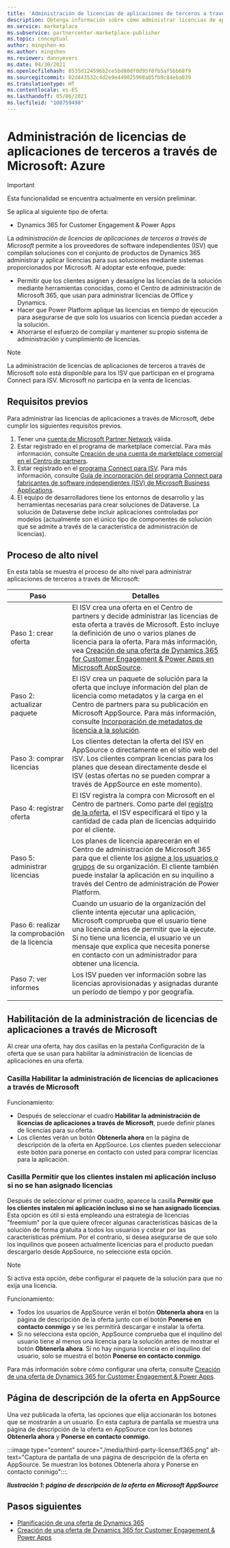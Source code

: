 ```yaml
---
title: 'Administración de licencias de aplicaciones de terceros a través de Microsoft: Azure y Microsoft AppSource'
description: Obtenga información sobre cómo administrar licencias de aplicaciones de terceros a través de Microsoft.
ms.service: marketplace
ms.subservice: partnercenter-marketplace-publisher
ms.topic: conceptual
author: mingshen-ms
ms.author: mingshen
ms.reviewer: dannyevers
ms.date: 04/30/2021
ms.openlocfilehash: 8535d124596b2ce5bd80df0d95f0fb5af5bb68f9
ms.sourcegitcommit: 02d443532c4d2e9e449025908a05fb9c84eba039
ms.translationtype: HT
ms.contentlocale: es-ES
ms.lasthandoff: 05/06/2021
ms.locfileid: "108759498"
---
```

# <a name="third-party-app-license-management-through-microsoft"></a>Administración de licencias de aplicaciones de terceros a través de Microsoft: Azure

> [!IMPORTANT]
> Esta funcionalidad se encuentra actualmente en versión preliminar.

Se aplica al siguiente tipo de oferta:

- Dynamics 365 for Customer Engagement & Power Apps

La _administración de licencias de aplicaciones de terceros a través de Microsoft_ permite a los proveedores de software independientes (ISV) que compilan soluciones con el conjunto de productos de Dynamics 365 administrar y aplicar licencias para sus soluciones mediante sistemas proporcionados por Microsoft. Al adoptar este enfoque, puede:

- Permitir que los clientes asignen y desasigne las licencias de la solución mediante herramientas conocidas, como el Centro de administración de Microsoft 365, que usan para administrar licencias de Office y Dynamics.
- Hacer que Power Platform aplique las licencias en tiempo de ejecución para asegurarse de que solo los usuarios con licencia puedan acceder a la solución.
- Ahorrarse el esfuerzo de compilar y mantener su propio sistema de administración y cumplimiento de licencias.


> [!NOTE]
> La administración de licencias de aplicaciones de terceros a través de Microsoft solo está disponible para los ISV que participan en el programa Connect para ISV. Microsoft no participa en la venta de licencias.

## <a name="prerequisites"></a>Requisitos previos

Para administrar las licencias de aplicaciones a través de Microsoft, debe cumplir los siguientes requisitos previos.

1. Tener una [cuenta de Microsoft Partner Network](/partner-center/mpn-create-a-partner-center-account) válida.
1. Estar registrado en el programa de marketplace comercial. Para más información, consulte [Creación de una cuenta de marketplace comercial en el Centro de partners](create-account.md).
1. Estar registrado en el [programa Connect para ISV](https://partner.microsoft.com/solutions/business-applications/isv-overview). Para más información, consulte [Guía de incorporación del programa Connect para fabricantes de software independientes (ISV) de Microsoft Business Applications](business-applications-isv-program.md).
1. El equipo de desarrolladores tiene los entornos de desarrollo y las herramientas necesarias para crear soluciones de Dataverse. La solución de Dataverse debe incluir aplicaciones controladas por modelos (actualmente son el único tipo de componentes de solución que se admite a través de la característica de administración de licencias).

## <a name="high-level-process"></a>Proceso de alto nivel

En esta tabla se muestra el proceso de alto nivel para administrar aplicaciones de terceros a través de Microsoft:

| Paso | Detalles |
| ------------ | ------------- |
| Paso 1: crear oferta | El ISV crea una oferta en el Centro de partners y decide administrar las licencias de esta oferta a través de Microsoft. Esto incluye la definición de uno o varios planes de licencia para la oferta. Para más información, vea [Creación de una oferta de Dynamics 365 for Customer Engagement & Power Apps en Microsoft AppSource](dynamics-365-customer-engage-offer-setup.md). |
| Paso 2: actualizar paquete | El ISV crea un paquete de solución para la oferta que incluye información del plan de licencia como metadatos y la carga en el Centro de partners para su publicación en Microsoft AppSource. Para más información, consulte [Incorporación de metadatos de licencia a la solución](/powerapps/developer/data-platform/appendix-add-license-information-to-your-solution). |
| Paso 3: comprar licencias | Los clientes detectan la oferta del ISV en AppSource o directamente en el sitio web del ISV. Los clientes compran licencias para los planes que desean directamente desde el ISV (estas ofertas no se pueden comprar a través de AppSource en este momento). |
| Paso 4: registrar oferta | El ISV registra la compra con Microsoft en el Centro de partners. Como parte del [registro de la oferta](/partner-center/csp-commercial-marketplace-licensing#register-isv-connect-deal-in-deal-registration), el ISV especificará el tipo y la cantidad de cada plan de licencias adquirido por el cliente. |
| Paso 5: administrar licencias | Los planes de licencia aparecerán en el Centro de administración de Microsoft 365 para que el cliente los [asigne a los usuarios o grupos](/microsoft-365/commerce/licenses/manage-third-party-app-licenses) de su organización. El cliente también puede instalar la aplicación en su inquilino a través del Centro de administración de Power Platform. |
| Paso 6: realizar la comprobación de la licencia | Cuando un usuario de la organización del cliente intenta ejecutar una aplicación, Microsoft comprueba que el usuario tiene una licencia antes de permitir que la ejecute. Si no tiene una licencia, el usuario ve un mensaje que explica que necesita ponerse en contacto con un administrador para obtener una licencia. |
| Paso 7: ver informes | Los ISV pueden ver información sobre las licencias aprovisionadas y asignadas durante un período de tiempo y por geografía. |
|||

## <a name="enabling-app-license-management-through-microsoft"></a>Habilitación de la administración de licencias de aplicaciones a través de Microsoft

Al crear una oferta, hay dos casillas en la pestaña Configuración de la oferta que se usan para habilitar la administración de licencias de aplicaciones en una oferta.

### <a name="enable-app-license-management-through-microsoft-check-box"></a>Casilla Habilitar la administración de licencias de aplicaciones a través de Microsoft

Funcionamiento:

- Después de seleccionar el cuadro **Habilitar la administración de licencias de aplicaciones a través de Microsoft**, puede definir planes de licencias para su oferta.
- Los clientes verán un botón **Obtenerla ahora** en la página de descripción de la oferta en AppSource. Los clientes pueden seleccionar este botón para ponerse en contacto con usted para comprar licencias para la aplicación.

### <a name="allow-customers-to-install-my-app-even-if-licenses-are-not-assigned-check-box"></a>Casilla Permitir que los clientes instalen mi aplicación incluso si no se han asignado licencias

Después de seleccionar el primer cuadro, aparece la casilla **Permitir que los clientes instalen mi aplicación incluso si no se han asignado licencias**. Esta opción es útil si está empleando una estrategia de licencias "freemium" por la que quiere ofrecer algunas características básicas de la solución de forma gratuita a todos los usuarios y cobrar por las características prémium. Por el contrario, si desea asegurarse de que solo los inquilinos que poseen actualmente licencias para el producto puedan descargarlo desde AppSource, no seleccione esta opción.

> [!NOTE]
> Si activa esta opción, debe configurar el paquete de la solución para que no exija una licencia.

Funcionamiento:

- Todos los usuarios de AppSource verán el botón **Obtenerla ahora** en la página de descripción de la oferta junto con el botón **Ponerse en contacto conmigo** y se les permitirá descargar e instalar la oferta.
- Si no selecciona esta opción, AppSource comprueba que el inquilino del usuario tiene al menos una licencia para la solución antes de mostrar el botón **Obtenerla ahora**. Si no hay ninguna licencia en el inquilino del usuario, solo se muestra el botón **Ponerse en contacto conmigo**.

Para más información sobre cómo configurar una oferta, consulte [Creación de una oferta de Dynamics 365 for Customer Engagement & Power Apps](dynamics-365-customer-engage-offer-setup.md).

## <a name="offer-listing-page-on-appsource"></a>Página de descripción de la oferta en AppSource

Una vez publicada la oferta, las opciones que elija accionarán los botones que se mostrarán a un usuario. En esta captura de pantalla se muestra una página de descripción de la oferta en AppSource con los botones **Obtenerla ahora** y **Ponerse en contacto conmigo**.

:::image type="content" source="./media/third-party-license/f365.png" alt-text="Captura de pantalla de una página de descripción de la oferta en AppSource. Se muestran los botones Obtenerla ahora y Ponerse en contacto conmigo":::.

***Ilustración 1: página de descripción de la oferta en Microsoft AppSource***

## <a name="next-steps"></a>Pasos siguientes

- [Planificación de una oferta de Dynamics 365](marketplace-dynamics-365.md)
- [Creación de una oferta de Dynamics 365 for Customer Engagement & Power Apps](dynamics-365-customer-engage-offer-setup.md)
